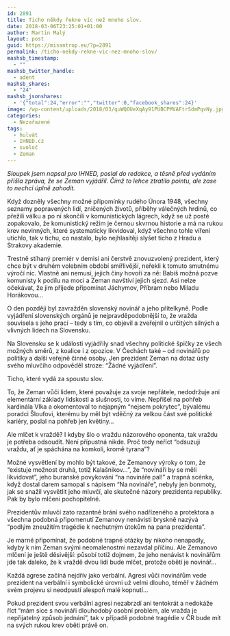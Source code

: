 ```yaml
---
id: 2891
title: Ticho někdy řekne víc než mnoho slov.
date: 2018-03-06T23:25:01+01:00
author: Martin Malý
layout: post
guid: https://misantrop.eu/?p=2891
permalink: /ticho-nekdy-rekne-vic-nez-mnoho-slov/
mashsb_timestamp:
  - ""
mashsb_twitter_handle:
  - adent
mashsb_shares:
  - "24"
mashsb_jsonshares:
  - '{"total":24,"error":"","twitter":0,"facebook_shares":24}'
image: /wp-content/uploads/2018/03/quWQOUeXqAy91PUBCPMVAFtrSdmPqvNy.jpg
categories:
  - Nezařazené
tags:
  - hulvát
  - IHNED.cz
  - svoloč
  - Zeman
---
```

_Sloupek jsem napsal pro IHNED, poslal do redakce, a těsně před vydáním přišla zpráva, že se Zeman vyjádřil. Čímž to lehce ztratilo pointu, ale zase to nechci úplně zahodit._

Když dozněly všechny možné připomínky rudého Února 1948, všechny seznamy popravených lidí, zničených životů, příběhy válečných hrdinů, co přežili válku a po ní skončili v komunistických lágrech, když se už posté zopakovalo, že komunistický režim je černou skvrnou historie a má na rukou krev nevinných, které systematicky likvidoval, když všechno tohle víření utichlo, tak v tichu, co nastalo, bylo nejhlasitěji slyšet ticho z Hradu a Strakovy akademie.

Trestně stíhaný premiér v demisi ani čerstvě znovuzvolený prezident, který chce být v druhém volebním období smířlivější, neřekli k tomuto smutnému výročí nic. Vlastně ani nemusí, jejich činy hovoří za ně: Babiš možná pozve komunisty k podílu na moci a Zeman navštíví jejich sjezd. Asi nelze očekávat, že jim přijede připomínat Jáchymov, Příbram nebo Miladu Horákovou…

O den později byl zavražděn slovenský novinář a jeho přítelkyně. Podle vyjádření slovenských orgánů je nejpravděpodobnější to, že vražda souvisela s jeho prací &#8211; tedy s tím, co objevil a zveřejnil o určitých silných a vlivných lidech na Slovensku.

Na Slovensku se k události vyjádřily snad všechny politické špičky ze všech možných směrů, z koalice i z opozice. V Čechách také &#8211; od novinářů po politiky a další veřejně činné osoby. Jen prezident Zeman na dotaz ústy svého mluvčího odpověděl stroze: “Žádné vyjádření”.

Ticho, které vydá za spoustu slov.

To, že Zeman vůči lidem, které považuje za svoje nepřátele, nedodržuje ani elementární základy lidskosti a slušnosti, to víme. Nepřišel na pohřeb kardinála Vlka a okomentoval to nejapným “nejsem pokrytec”, bývalému poradci Šloufovi, kterému by měl být vděčný za velkou část své politické kariéry, poslal na pohřeb jen květiny…

Ale mlčet k vraždě? I kdyby šlo o vraždu názorového oponenta, tak vraždu je potřeba odsoudit. Není přípustná nikde. Proč tedy neříct “odsuzuji vraždu, ať je spáchána na komkoli, kromě tyrana”?

Možné vysvětlení by mohlo být takové, že Zemanovy výroky o tom, že “existuje možnost druhá, totiž Kalašnikov…”, že “novináři by se měli likvidovat”, jeho buranské povykování “na novináře pal!” a trapná scénka, když dostal darem samopal s nápisem “Na novináře”, nebyly jen bonmoty, jak se snažil vysvětlit jeho mluvčí, ale skutečné názory prezidenta republiky. Pak by bylo mlčení pochopitelné.

Prezidentův mluvčí zato razantně brání svého nadřízeného a protektora a všechna podobná připomenutí Zemanovy nenávisti bryskně nazývá “podlým zneužitím tragédie k nechutným útokům na pana prezidenta”.

Je marné připomínat, že podobné trapné otázky by nikoho nenapadly, kdyby k nim Zeman svými neomalenostmi nezavdal příčinu. Ale Zemanovo mlčení je ještě děsivější: působí totiž dojmem, že jeho nenávist k novinářům jde tak daleko, že k vraždě dvou lidí bude mlčet, protože obětí je novinář…

Každá agrese začíná nejdřív jako verbální. Agresi vůči novinářům vede prezident na verbální i symbolické úrovni už velmi dlouho, téměř v žádném svém projevu si neodpustí alespoň malé kopnutí&#8230;

Pokud prezident svou verbální agresi nezabrzdí ani tentokrát a nedokáže říct “mám sice s novináři dlouhodobý osobní problém, ale vražda je nepřijatelný způsob jednání”, tak v případě podobné tragédie v ČR bude mít na svých rukou krev oběti právě on.